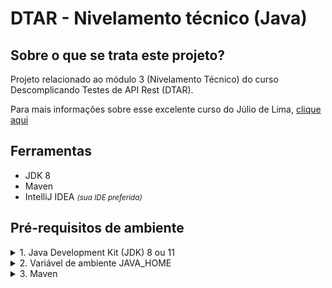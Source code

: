 # DTAR - Nivelamento técnico (Java)

## Sobre o que se trata este projeto?
Projeto relacionado ao módulo 3 (Nivelamento Técnico) do curso Descomplicando Testes de API Rest (DTAR).

Para mais informações sobre esse excelente curso do Júlio de Lima, [clique aqui](http://descomplicando.juliodelima.com.br/)

## Ferramentas
* JDK 8
* Maven  
* IntelliJ IDEA _<small>(sua IDE preferida)</small>_

## Pré-requisitos de ambiente
<details>
<summary>1. Java Development Kit (JDK) 8 ou 11</summary>

  CMD/Terminal: Digite `java -version`  
  _<small>Espera-se que o sistema retorne a versão do Java em execução mais alguns detalhes adicionais</small>:_  
  ```
  java version "1.8.0_211"
  Java(TM) SE Runtime Environment (build 1.8.0_211-b12)
  Java HotSpot(TM) 64-Bit Server VM (build 254.211-b12, mixed mode)
  ```
  Guia para instalação do Java [neste link](https://docs.oracle.com/en/java/javase/11/install/installation-jdk-microsoft-windows-platforms.html)
</details>

<details>
  <summary>2. Variável de ambiente JAVA_HOME</summary>

Deve estar definida em seu sistema, apontando para o path de instalação do JDK.
</details>

<details>
<summary>3. Maven</summary>

  CMD/Terminal: `mvn -v`  
  _<small>Espera-se que o sistema retorne a versão do Maven em execução mais alguns detalhes adicionais</small>:_
  ```
  Apache Maven 3.6.3 (cecedd343002696d0abb50b32b541b8a6ba2883f)
  Maven home: C:\ProgramData\chocolatey\lib\maven\apache-maven-3.6.3\bin\..
  Java version: 1.8.0_211, vendor: Oracle Corporation, runtime: C:\Program Files\Java\jdk1.8.0_211\jre
  Default locale: pt_BR, platform encoding: Cp1252
  OS name: "windows 10", version: "10.0", arch: "amd64", family: "windows"
  ```
  Guia para instalação do Maven [neste link](https://maven.apache.org/install.html)
</details>


